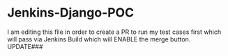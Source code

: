 # Jenkins-Django-POC
I am editing this file in order to create a PR to run my test cases first which will pass via Jenkins Build which will ENABLE the merge button.
UPDATE###
